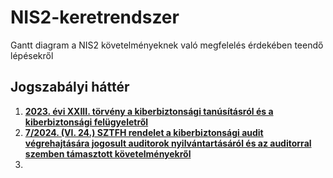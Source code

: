 # NIS2-keretrendszer
Gantt diagram a NIS2 követelményeknek való megfelelés érdekében teendő lépésekről

## Jogszabályi háttér

1. [**2023. évi XXIII. törvény a kiberbiztonsági tanúsításról és a kiberbiztonsági felügyeletről**](https://net.jogtar.hu/jogszabaly?docid=a2300023.tv)
2. [**7/2024. (VI. 24.) SZTFH rendelet a kiberbiztonsági audit végrehajtására jogosult auditorok nyilvántartásáról és az auditorral szemben támasztott követelményekről**](https://net.jogtar.hu/jogszabaly?docid=a2400007.stf)
3. 
